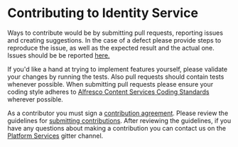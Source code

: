 # Contributing to Identity Service

Ways to contribute would be by submitting pull requests, reporting issues and creating suggestions.
In the case of a defect please provide steps to reproduce the issue, as well as the expected result and the actual one.   Issues should be be reported [here.](https://github.com/Alfresco/alfresco-identity-service/issues)

If you'd like a hand at trying to implement features yourself, please validate your changes by running the tests.
Also pull requests should contain tests whenever possible. When submitting pull requests please ensure your coding style 
adheres to [Alfresco Content Services Coding Standards](https://community.alfresco.com/docs/DOC-4658-coding-standards) 
wherever possible.

As a contributor you must sign a [contribution agreement](https://cla-assistant.io/Alfresco/alfresco-identity-service). Please review the guidelines for [submitting contributions](https://community.alfresco.com/docs/DOC-6269-submitting-contributions). 
After reviewing the guidelines, if you have any questions about making a contribution you can contact us on the [Platform Services](https://gitter.im/Alfresco/identity-service) gitter channel.
